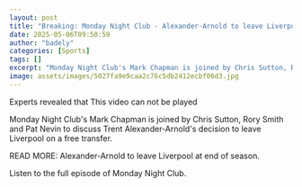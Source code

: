 ```yaml
---
layout: post
title: "Breaking: Monday Night Club - Alexander-Arnold to leave Liverpool"
date: 2025-05-06T09:50:59
author: "badely"
categories: [Sports]
tags: []
excerpt: "Monday Night Club's Mark Chapman is joined by Chris Sutton, Rory Smith and Pat Nevin to discuss Trent Alexander-Arnold's decision to leave Liverpool o"
image: assets/images/5027fa9e9caa2c76c5db2412ecbf06d3.jpg
---
```


Experts revealed that This video can not be played

Monday Night Club's Mark Chapman is joined by Chris Sutton, Rory Smith and Pat Nevin to discuss Trent Alexander-Arnold's decision to leave Liverpool on a free transfer.

READ MORE: Alexander-Arnold to leave Liverpool at end of season.

Listen to the full episode of Monday Night Club.

